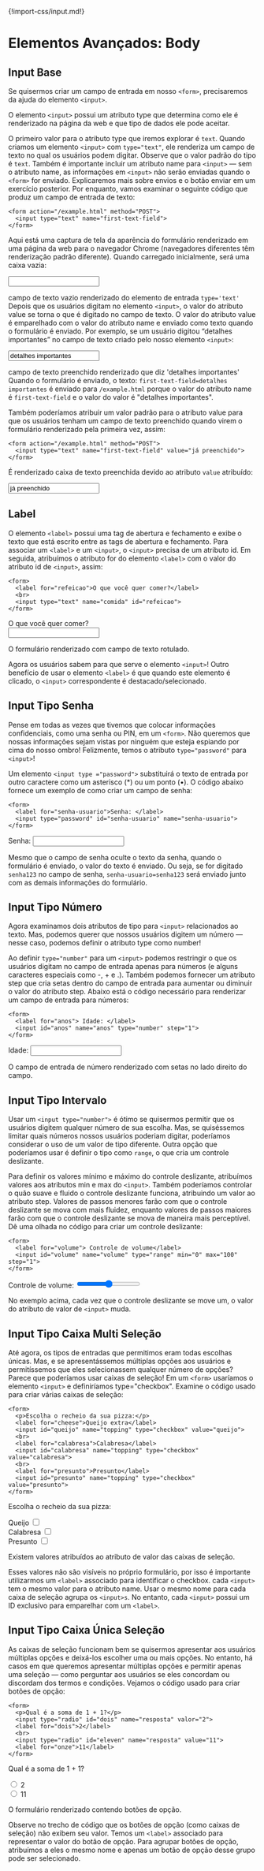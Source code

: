 {!import-css/input.md!}

# Elementos Avançados: Body

## Input Base

Se quisermos criar um campo de entrada em nosso `<form>`, precisaremos da ajuda do elemento `<input>`.

O elemento `<input>` possui um atributo type que determina como ele é renderizado na página da web e que tipo de dados ele pode aceitar.

O primeiro valor para o atributo type que iremos explorar é `text`. Quando criamos um elemento `<input>` com `type="text"`, ele renderiza um campo de texto no qual os usuários podem digitar. Observe que o valor padrão do tipo é `text`. Também é importante incluir um atributo name para `<input>` — sem o atributo name, as informações em `<input>` não serão enviadas quando o `<form>` for enviado. Explicaremos mais sobre envios e o botão enviar em um exercício posterior. Por enquanto, vamos examinar o seguinte código que produz um campo de entrada de texto:

```
<form action="/example.html" method="POST">
  <input type="text" name="first-text-field">
</form>
```

Aqui está uma captura de tela da aparência do formulário renderizado em uma página da web para o navegador Chrome (navegadores diferentes têm renderização padrão diferente). Quando carregado inicialmente, será uma caixa vazia:

<form>
  <input class="border" type="text" name="first-text-field">
</form>

campo de texto vazio renderizado do elemento de entrada `type='text'`
Depois que os usuários digitam no elemento `<input>`, o valor do atributo value se torna o que é digitado no campo de texto. O valor do atributo value é emparelhado com o valor do atributo name e enviado como texto quando o formulário é enviado. Por exemplo, se um usuário digitou “detalhes importantes” no campo de texto criado pelo nosso elemento `<input>`:

<form>
  <input class="border" type="text" name="first-text-field" value="detalhes importantes">
</form>

campo de texto preenchido renderizado que diz 'detalhes importantes'
Quando o formulário é enviado, o texto: `first-text-field=detalhes importantes` é enviado para `/example.html` porque o valor do atributo name é `first-text-field` e o valor do valor é "detalhes importantes".

Também poderíamos atribuir um valor padrão para o atributo value para que os usuários tenham um campo de texto preenchido quando virem o formulário renderizado pela primeira vez, assim:

```
<form action="/example.html" method="POST">
  <input type="text" name="first-text-field" value="já preenchido">
</form>
```

É renderizado caixa de texto preenchida devido ao atributo `value` atribuído:

<form>
  <input class="border" type="text" name="first-text-field" value="já preenchido">
</form>

## Label

O elemento `<label>` possui uma tag de abertura e fechamento e exibe o texto que está escrito entre as tags de abertura e fechamento. Para associar um `<label>` e um `<input>`, o `<input>` precisa de um atributo id. Em seguida, atribuímos o atributo for do elemento `<label>` com o valor do atributo id de `<input>`, assim:

```
<form>
  <label for="refeicao">O que você quer comer?</label>
  <br>
  <input type="text" name="comida" id="refeicao">
</form>
```

<form>
  <label for="refeicao">O que você quer comer?</label>
  <br>
  <input class="border" type="text" name="comida" id="refeicao">
</form>

O formulário renderizado com campo de texto rotulado.

Agora os usuários sabem para que serve o elemento `<input>`! Outro benefício de usar o elemento `<label>` é que quando este elemento é clicado, o `<input>` correspondente é destacado/selecionado.

## Input Tipo Senha

Pense em todas as vezes que tivemos que colocar informações confidenciais, como uma senha ou PIN, em um `<form>`. Não queremos que nossas informações sejam vistas por ninguém que esteja espiando por cima do nosso ombro! Felizmente, temos o atributo `type="password"` para `<input>`!

Um elemento `<input type ="password">` substituirá o texto de entrada por outro caractere como um asterisco (\*) ou um ponto (•). O código abaixo fornece um exemplo de como criar um campo de senha:

```
<form>
  <label for="senha-usuario">Senha: </label>
  <input type="password" id="senha-usuario" name="senha-usuario">
</form>
```

<form>
  <label for="senha-usuario">Senha: </label>
  <input class="border" type="password" id="senha-usuario" name="senha-usuario">
</form>

Mesmo que o campo de senha oculte o texto da senha, quando o formulário é enviado, o valor do texto é enviado. Ou seja, se for digitado `senha123` no campo de senha, `senha-usuario=senha123` será enviado junto com as demais informações do formulário.

## Input Tipo Número

Agora examinamos dois atributos de tipo para `<input>` relacionados ao texto. Mas, podemos querer que nossos usuários digitem um número — nesse caso, podemos definir o atributo type como number!

Ao definir `type="number"` para um `<input>` podemos restringir o que os usuários digitam no campo de entrada apenas para números (e alguns caracteres especiais como -, + e .). Também podemos fornecer um atributo step que cria setas dentro do campo de entrada para aumentar ou diminuir o valor do atributo step. Abaixo está o código necessário para renderizar um campo de entrada para números:

```
<form>
  <label for="anos"> Idade: </label>
  <input id="anos" name="anos" type="number" step="1">
</form>
```

<form>
  <label for="anos"> Idade: </label>
  <input class="border" id="anos" name="anos" type="number" step="1">
</form>
O campo de entrada de número renderizado com setas no lado direito do campo.

## Input Tipo Intervalo

Usar um `<input type="number">` é ótimo se quisermos permitir que os usuários digitem qualquer número de sua escolha. Mas, se quiséssemos limitar quais números nossos usuários poderiam digitar, poderíamos considerar o uso de um valor de tipo diferente. Outra opção que poderíamos usar é definir o tipo como `range`, o que cria um controle deslizante.

Para definir os valores mínimo e máximo do controle deslizante, atribuímos valores aos atributos min e max do `<input>`. Também poderíamos controlar o quão suave e fluido o controle deslizante funciona, atribuindo um valor ao atributo step. Valores de passos menores farão com que o controle deslizante se mova com mais fluidez, enquanto valores de passos maiores farão com que o controle deslizante se mova de maneira mais perceptível. Dê uma olhada no código para criar um controle deslizante:

```
<form>
  <label for="volume"> Controle de volume</label>
  <input id="volume" name="volume" type="range" min="0" max="100" step="1">
</form>
```

<form>
  <label for="volume">Controle de volume:</label>
  <input class="border" id="volume" name="volume" type="range" min="0" max="100" step="1">
</form>

No exemplo acima, cada vez que o controle deslizante se move um, o valor do atributo de valor de `<input>` muda.

## Input Tipo Caixa Multi Seleção

Até agora, os tipos de entradas que permitimos eram todas escolhas únicas. Mas, e se apresentássemos múltiplas opções aos usuários e permitíssemos que eles selecionassem qualquer número de opções? Parece que poderíamos usar caixas de seleção! Em um `<form>` usaríamos o elemento `<input>` e definiríamos type="checkbox". Examine o código usado para criar várias caixas de seleção:

```
<form>
  <p>Escolha o recheio da sua pizza:</p>
  <label for="cheese">Queijo extra</label>
  <input id="queijo" name="topping" type="checkbox" value="queijo">
  <br>
  <label for="calabresa">Calabresa</label>
  <input id="calabresa" name="topping" type="checkbox" value="calabresa">
  <br>
  <label for="presunto">Presunto</label>
  <input id="presunto" name="topping" type="checkbox" value="presunto">
</form>
```

<form>
  <p>Escolha o recheio da sua pizza:</p>
  <label for="cheese">Queijo</label>
  <input class="border" id="queijo" name="recheio" type="checkbox" value="queijo">
  <br>
  <label for="calabresa">Calabresa</label>
  <input class="border" id="calabresa" name="recheio" type="checkbox" value="calabresa">
  <br>
  <label for="presunto">Presunto</label>
  <input class="border" id="presunto" name="recheio" type="checkbox" value="presunto">
</form>

Existem valores atribuídos ao atributo de valor das caixas de seleção.

Esses valores não são visíveis no próprio formulário, por isso é importante utilizarmos um `<label>` associado para identificar o checkbox.
cada `<input>` tem o mesmo valor para o atributo name. Usar o mesmo nome para cada caixa de seleção agrupa os `<input>s`. No entanto, cada `<input>` possui um ID exclusivo para emparelhar com um `<label>`.

## Input Tipo Caixa Única Seleção

As caixas de seleção funcionam bem se quisermos apresentar aos usuários múltiplas opções e deixá-los escolher uma ou mais opções. No entanto, há casos em que queremos apresentar múltiplas opções e permitir apenas uma seleção — como perguntar aos usuários se eles concordam ou discordam dos termos e condições. Vejamos o código usado para criar botões de opção:

```
<form>
  <p>Qual ​​é a soma de 1 + 1?</p>
  <input type="radio" id="dois" name="resposta" valor="2">
  <label for="dois">2</label>
  <br>
  <input type="radio" id="eleven" name="resposta" value="11">
  <label for="onze">11</label>
</form>
```

<form>
  <p>Qual ​​é a soma de 1 + 1?</p>
  <input class="border" type="radio" id="dois" name="resposta" valor="2">
  <label for="dois">2</label>
  <br>
  <input class="border" type="radio" id="onze" name="resposta" value="11">
  <label for="onze">11</label>
</form>

O formulário renderizado contendo botões de opção.

Observe no trecho de código que os botões de opção (como caixas de seleção) não exibem seu valor. Temos um `<label>` associado para representar o valor do botão de opção. Para agrupar botões de opção, atribuímos a eles o mesmo nome e apenas um botão de opção desse grupo pode ser selecionado.
